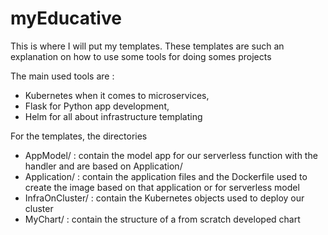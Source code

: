 # myEducative
This is where I will put my templates.
These templates are such an explanation on how to use some tools for doing somes projects

The main used tools are :
- Kubernetes when it comes to microservices,
- Flask for Python app development,
- Helm for all about infrastructure templating


For the templates, the directories
- AppModel/		: contain the model app for our serverless function with the handler and are based on Application/
- Application/		: contain the application files and the Dockerfile used to create the image based on that application or for serverless model
- InfraOnCluster/	: contain the Kubernetes objects used to deploy our cluster
- MyChart/		: contain the structure of a from scratch developed chart

